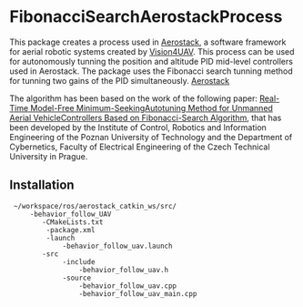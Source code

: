 # FibonacciSearchAerostackProcess
This package creates a process used in <a href="https://github.com/Vision4UAV">Aerostack</a>, a software framework for aerial robotic systems created by <a href="https://github.com/Vision4UAV/Aerostack">Vision4UAV</a>. This process can be used for autonomously tunning the position and altitude PID mid-level controllers used in Aerostack. The package uses the Fibonacci search tunning method for tunning two gains of the PID simultaneously.
[Aerostack](https://github.com/Vision4UAV)

The algorithm has been based on the work of the following paper: <a href="https://www.researchgate.net/publication/330369094_Real-Time_Model-Free_Minimum-Seeking_Autotuning_Method_for_Unmanned_Aerial_Vehicle_Controllers_Based_on_Fibonacci-Search_Algorithm">Real-Time Model-Free Minimum-SeekingAutotuning Method for Unmanned Aerial VehicleControllers Based on Fibonacci-Search Algorithm</a>, that has been developed by the Institute of Control, Robotics and Information Engineering of the Poznan University of Technology and the Department of Cybernetics, Faculty of Electrical Engineering of the Czech Technical University in Prague.
     
## Installation 

<pre><code> ~/workspace/ros/aerostack_catkin_ws/src/
     -behavior_follow_UAV
 	    -CMakeLists.txt
         -package.xml
         -launch
             -behavior_follow_uav.launch
 		-src
             -include
                 -behavior_follow_uav.h
             -source
                 -behavior_follow_uav.cpp
                 -behavior_follow_uav_main.cpp
</code></pre>
